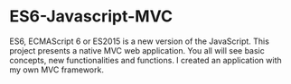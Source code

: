 # ES6-Javascript-MVC
ES6, ECMAScript 6 or ES2015 is a new version of the JavaScript.
This project presents a native MVC web application. You all will see basic concepts, new functionalities and functions.
I created an application with my own MVC framework.
